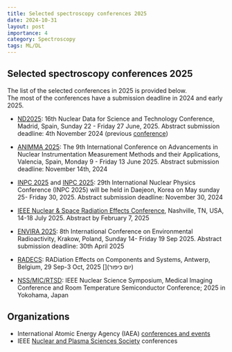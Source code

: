 ```yaml
---
title: Selected spectroscopy conferences 2025
date: 2024-10-31
layout: post
importance: 4
category: Spectroscopy
tags: ML/DL
---
```


## Selected spectroscopy conferences 2025
The list of the selected conferences in 2025 is provided below.  
The most of the conferences have a submission deadline in 2024 and early 2025.   
* [ND2025](https://nd2025madrid.com/): 16th Nuclear Data for Science and Technology Conference, Madrid, Spain, Sunday 22 - Friday 27 June, 2025. Abstract submission deadline: 4th November 2024 (previous [conference](https://indico.frib.msu.edu/event/52/))
* [ANIMMA 2025](https://indico.utef.cvut.cz/event/40/): The 9th International Conference on
  Advancements in Nuclear Instrumentation Measurement Methods and their Applications, Valencia, Spain, Monday 9 - Friday 13 June 2025. Abstract submission deadline: November 14th, 2024
* [INPC 2025](https://indico.ibs.re.kr/event/701/) and [INPC 2025](https://inpc2025.org/): 29th International Nuclear Physics Conference (INPC 2025) will be held in Daejeon, Korea on May sunday 25- Friday 30, 2025. Abstract submission deadline: November 30, 2024
* [IEEE Nuclear & Space Radiation Effects Conference](https://www.nsrec.com/call-for-papers-2025/), Nashville, TN, USA, 14-18 July 2025. Abstract by February 7, 2025
* [ENVIRA 2025](https://indico.ifj.edu.pl/event/1258/overview): 8th International Conference on Environmental Radioactivity, Krakow, Poland, Sunday 14- Friday 19 Sep 2025. Abstract submission deadline: 30th April 2025 
 
* [RADECS](https://www.radecs2025.org/): RADiation Effects on Components and Systems, Antwerp, Belgium, 29 Sep-3 Oct, 2025 [](יום כיפור)
* [NSS/MIC/RTSD](https://ieee-npss.org/nss-mic-conference-links/): IEEE Nuclear Science Symposium, Medical Imaging Conference and Room Temperature Semiconductor Conference; 2025 in Yokohama, Japan

## Organizations
* International Atomic Energy Agency (IAEA) [conferences and events](https://www.iaea.org/events)
* IEEE [Nuclear and Plasma Sciences Society](https://ieee-npss.org/conferences/) conferences